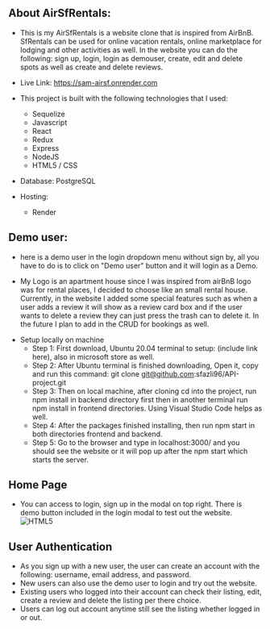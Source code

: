 ## About AirSfRentals:

- This is my AirSfRentals is a website clone that is inspired from AirBnB. SfRentals can be used for online vacation rentals, online marketplace for lodging and other activities as well. In the website you can do the following: sign up, login, login as demouser, create, edit and delete spots as well as create and delete reviews.

- Live Link: https://sam-airsf.onrender.com

* This project is built with the following technologies that I used:
    - Sequelize
    - Javascript
    - React
    - Redux
    - Express
    - NodeJS
    - HTML5 / CSS

* Database: PostgreSQL
* Hosting:
    - Render

## Demo user:
- here is a demo user in the login dropdown menu without sign by, all you have to do is to click on "Demo user" button and it will login as a Demo.

- My Logo is an apartment house since I was inspired from airBnB logo was for rental places, I decided to choose like an small rental house. Currently, in the website I added some special features such as when a user adds a review it will show as a review card box and if the user wants to delete a review they can just press the trash can to delete it. In the future I plan to add in the CRUD for bookings as well.

* Setup locally on machine
    - Step 1: First download, Ubuntu 20.04 terminal to setup: (include link here), also in microsoft store as well.
    - Step 2: After Ubuntu terminal is finished downloading, Open it, copy and run this command: git clone git@github.com:sfazli96/API-project.git
    - Step 3: Then on local machine, after cloning cd into the project, run npm install in backend directory first then in another terminal run npm install in frontend directories. Using Visual Studio Code helps as well.
    - Step 4: After the packages finished installing, then run npm start in both directories frontend and backend.
    - Step 5: Go to the browser and type in localhost:3000/ and you should see the website or it will pop up after the npm start which starts the server.

## Home Page
- You can access to login, sign up in the modal on top right. There is demo button included in the login modal to test out the website.
![HTML5](assets/html5.svg)


## User Authentication
- As you sign up with a new user, the user can create an account with the following: username, email address, and password.
- New users can also use the demo user to login and try out the website.
- Existing users who logged into their account can check their listing, edit, create a review and delete the listing per there choice.
- Users can log out account anytime still see the listing whether logged in or out.
